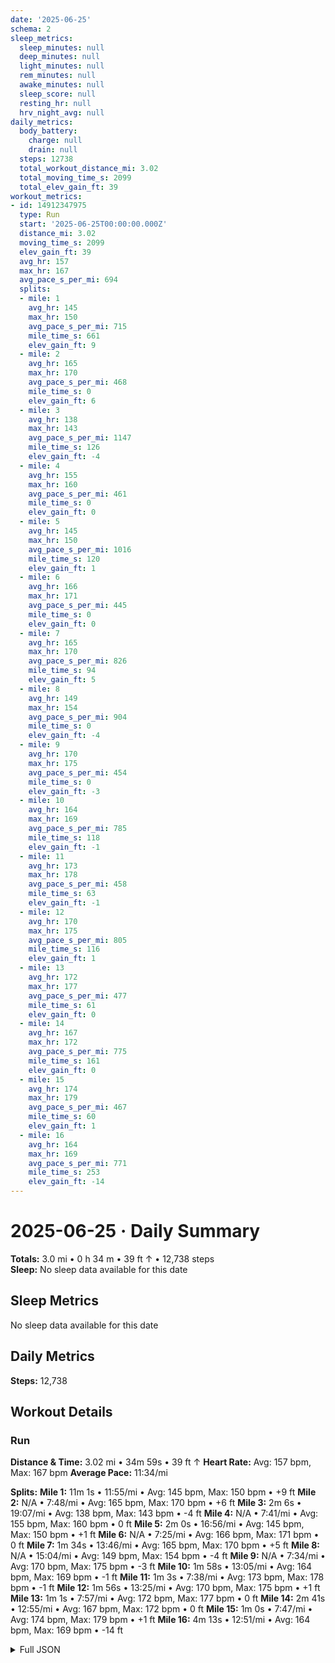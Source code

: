 ```yaml
---
date: '2025-06-25'
schema: 2
sleep_metrics:
  sleep_minutes: null
  deep_minutes: null
  light_minutes: null
  rem_minutes: null
  awake_minutes: null
  sleep_score: null
  resting_hr: null
  hrv_night_avg: null
daily_metrics:
  body_battery:
    charge: null
    drain: null
  steps: 12738
  total_workout_distance_mi: 3.02
  total_moving_time_s: 2099
  total_elev_gain_ft: 39
workout_metrics:
- id: 14912347975
  type: Run
  start: '2025-06-25T00:00:00.000Z'
  distance_mi: 3.02
  moving_time_s: 2099
  elev_gain_ft: 39
  avg_hr: 157
  max_hr: 167
  avg_pace_s_per_mi: 694
  splits:
  - mile: 1
    avg_hr: 145
    max_hr: 150
    avg_pace_s_per_mi: 715
    mile_time_s: 661
    elev_gain_ft: 9
  - mile: 2
    avg_hr: 165
    max_hr: 170
    avg_pace_s_per_mi: 468
    mile_time_s: 0
    elev_gain_ft: 6
  - mile: 3
    avg_hr: 138
    max_hr: 143
    avg_pace_s_per_mi: 1147
    mile_time_s: 126
    elev_gain_ft: -4
  - mile: 4
    avg_hr: 155
    max_hr: 160
    avg_pace_s_per_mi: 461
    mile_time_s: 0
    elev_gain_ft: 0
  - mile: 5
    avg_hr: 145
    max_hr: 150
    avg_pace_s_per_mi: 1016
    mile_time_s: 120
    elev_gain_ft: 1
  - mile: 6
    avg_hr: 166
    max_hr: 171
    avg_pace_s_per_mi: 445
    mile_time_s: 0
    elev_gain_ft: 0
  - mile: 7
    avg_hr: 165
    max_hr: 170
    avg_pace_s_per_mi: 826
    mile_time_s: 94
    elev_gain_ft: 5
  - mile: 8
    avg_hr: 149
    max_hr: 154
    avg_pace_s_per_mi: 904
    mile_time_s: 0
    elev_gain_ft: -4
  - mile: 9
    avg_hr: 170
    max_hr: 175
    avg_pace_s_per_mi: 454
    mile_time_s: 0
    elev_gain_ft: -3
  - mile: 10
    avg_hr: 164
    max_hr: 169
    avg_pace_s_per_mi: 785
    mile_time_s: 118
    elev_gain_ft: -1
  - mile: 11
    avg_hr: 173
    max_hr: 178
    avg_pace_s_per_mi: 458
    mile_time_s: 63
    elev_gain_ft: -1
  - mile: 12
    avg_hr: 170
    max_hr: 175
    avg_pace_s_per_mi: 805
    mile_time_s: 116
    elev_gain_ft: 1
  - mile: 13
    avg_hr: 172
    max_hr: 177
    avg_pace_s_per_mi: 477
    mile_time_s: 61
    elev_gain_ft: 0
  - mile: 14
    avg_hr: 167
    max_hr: 172
    avg_pace_s_per_mi: 775
    mile_time_s: 161
    elev_gain_ft: 0
  - mile: 15
    avg_hr: 174
    max_hr: 179
    avg_pace_s_per_mi: 467
    mile_time_s: 60
    elev_gain_ft: 1
  - mile: 16
    avg_hr: 164
    max_hr: 169
    avg_pace_s_per_mi: 771
    mile_time_s: 253
    elev_gain_ft: -14
---
```

# 2025-06-25 · Daily Summary
**Totals:** 3.0 mi • 0 h 34 m • 39 ft ↑ • 12,738 steps  
**Sleep:** No sleep data available for this date

## Sleep Metrics
No sleep data available for this date

## Daily Metrics
**Steps:** 12,738

## Workout Details
### Run
**Distance & Time:** 3.02 mi • 34m 59s • 39 ft ↑
**Heart Rate:** Avg: 157 bpm, Max: 167 bpm
**Average Pace:** 11:34/mi

**Splits:**
**Mile 1:** 11m 1s • 11:55/mi • Avg: 145 bpm, Max: 150 bpm • +9 ft
**Mile 2:** N/A • 7:48/mi • Avg: 165 bpm, Max: 170 bpm • +6 ft
**Mile 3:** 2m 6s • 19:07/mi • Avg: 138 bpm, Max: 143 bpm • -4 ft
**Mile 4:** N/A • 7:41/mi • Avg: 155 bpm, Max: 160 bpm • 0 ft
**Mile 5:** 2m 0s • 16:56/mi • Avg: 145 bpm, Max: 150 bpm • +1 ft
**Mile 6:** N/A • 7:25/mi • Avg: 166 bpm, Max: 171 bpm • 0 ft
**Mile 7:** 1m 34s • 13:46/mi • Avg: 165 bpm, Max: 170 bpm • +5 ft
**Mile 8:** N/A • 15:04/mi • Avg: 149 bpm, Max: 154 bpm • -4 ft
**Mile 9:** N/A • 7:34/mi • Avg: 170 bpm, Max: 175 bpm • -3 ft
**Mile 10:** 1m 58s • 13:05/mi • Avg: 164 bpm, Max: 169 bpm • -1 ft
**Mile 11:** 1m 3s • 7:38/mi • Avg: 173 bpm, Max: 178 bpm • -1 ft
**Mile 12:** 1m 56s • 13:25/mi • Avg: 170 bpm, Max: 175 bpm • +1 ft
**Mile 13:** 1m 1s • 7:57/mi • Avg: 172 bpm, Max: 177 bpm • 0 ft
**Mile 14:** 2m 41s • 12:55/mi • Avg: 167 bpm, Max: 172 bpm • 0 ft
**Mile 15:** 1m 0s • 7:47/mi • Avg: 174 bpm, Max: 179 bpm • +1 ft
**Mile 16:** 4m 13s • 12:51/mi • Avg: 164 bpm, Max: 169 bpm • -14 ft


<details>
<summary>Full JSON</summary>

```json
{
  "date": "2025-06-25",
  "schema": 2,
  "sleep_metrics": {
    "sleep_minutes": null,
    "deep_minutes": null,
    "light_minutes": null,
    "rem_minutes": null,
    "awake_minutes": null,
    "sleep_score": null,
    "resting_hr": null,
    "hrv_night_avg": null
  },
  "daily_metrics": {
    "body_battery": {
      "charge": null,
      "drain": null
    },
    "steps": 12738,
    "total_workout_distance_mi": 3.02,
    "total_moving_time_s": 2099,
    "total_elev_gain_ft": 39
  },
  "workout_metrics": [
    {
      "id": 14912347975,
      "type": "Run",
      "start": "2025-06-25T00:00:00.000Z",
      "distance_mi": 3.02,
      "moving_time_s": 2099,
      "elev_gain_ft": 39,
      "avg_hr": 157,
      "max_hr": 167,
      "avg_pace_s_per_mi": 694,
      "splits": [
        {
          "mile": 1,
          "avg_hr": 145,
          "max_hr": 150,
          "avg_pace_s_per_mi": 715,
          "mile_time_s": 661,
          "elev_gain_ft": 9
        },
        {
          "mile": 2,
          "avg_hr": 165,
          "max_hr": 170,
          "avg_pace_s_per_mi": 468,
          "mile_time_s": 0,
          "elev_gain_ft": 6
        },
        {
          "mile": 3,
          "avg_hr": 138,
          "max_hr": 143,
          "avg_pace_s_per_mi": 1147,
          "mile_time_s": 126,
          "elev_gain_ft": -4
        },
        {
          "mile": 4,
          "avg_hr": 155,
          "max_hr": 160,
          "avg_pace_s_per_mi": 461,
          "mile_time_s": 0,
          "elev_gain_ft": 0
        },
        {
          "mile": 5,
          "avg_hr": 145,
          "max_hr": 150,
          "avg_pace_s_per_mi": 1016,
          "mile_time_s": 120,
          "elev_gain_ft": 1
        },
        {
          "mile": 6,
          "avg_hr": 166,
          "max_hr": 171,
          "avg_pace_s_per_mi": 445,
          "mile_time_s": 0,
          "elev_gain_ft": 0
        },
        {
          "mile": 7,
          "avg_hr": 165,
          "max_hr": 170,
          "avg_pace_s_per_mi": 826,
          "mile_time_s": 94,
          "elev_gain_ft": 5
        },
        {
          "mile": 8,
          "avg_hr": 149,
          "max_hr": 154,
          "avg_pace_s_per_mi": 904,
          "mile_time_s": 0,
          "elev_gain_ft": -4
        },
        {
          "mile": 9,
          "avg_hr": 170,
          "max_hr": 175,
          "avg_pace_s_per_mi": 454,
          "mile_time_s": 0,
          "elev_gain_ft": -3
        },
        {
          "mile": 10,
          "avg_hr": 164,
          "max_hr": 169,
          "avg_pace_s_per_mi": 785,
          "mile_time_s": 118,
          "elev_gain_ft": -1
        },
        {
          "mile": 11,
          "avg_hr": 173,
          "max_hr": 178,
          "avg_pace_s_per_mi": 458,
          "mile_time_s": 63,
          "elev_gain_ft": -1
        },
        {
          "mile": 12,
          "avg_hr": 170,
          "max_hr": 175,
          "avg_pace_s_per_mi": 805,
          "mile_time_s": 116,
          "elev_gain_ft": 1
        },
        {
          "mile": 13,
          "avg_hr": 172,
          "max_hr": 177,
          "avg_pace_s_per_mi": 477,
          "mile_time_s": 61,
          "elev_gain_ft": 0
        },
        {
          "mile": 14,
          "avg_hr": 167,
          "max_hr": 172,
          "avg_pace_s_per_mi": 775,
          "mile_time_s": 161,
          "elev_gain_ft": 0
        },
        {
          "mile": 15,
          "avg_hr": 174,
          "max_hr": 179,
          "avg_pace_s_per_mi": 467,
          "mile_time_s": 60,
          "elev_gain_ft": 1
        },
        {
          "mile": 16,
          "avg_hr": 164,
          "max_hr": 169,
          "avg_pace_s_per_mi": 771,
          "mile_time_s": 253,
          "elev_gain_ft": -14
        }
      ]
    }
  ]
}
```
</details>
